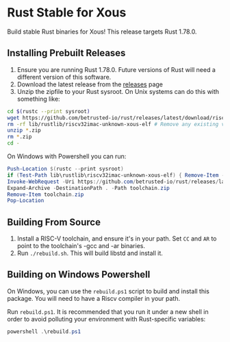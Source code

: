 # Rust Stable for Xous

Build stable Rust binaries for Xous! This release targets Rust 1.78.0.

## Installing Prebuilt Releases

1. Ensure you are running Rust 1.78.0. Future versions of Rust will need a different version of this software.
2. Download the latest release from the [releases](https://github.com/betrusted-io/rust/releases/latest) page
3. Unzip the zipfile to your Rust sysroot. On Unix systems can do this with something like:
```sh
cd $(rustc --print sysroot)
wget https://github.com/betrusted-io/rust/releases/latest/download/riscv32imac-unknown-xous_1.78.0.zip
rm -rf lib/rustlib/riscv32imac-unknown-xous-elf # Remove any existing version
unzip *.zip
rm *.zip
cd -
```

On Windows with Powershell you can run:

```powershell
Push-Location $(rustc --print sysroot)
if (Test-Path lib\rustlib\riscv32imac-unknown-xous-elf) { Remove-Item -Recurse -Force lib\rustlib\riscv32imac-unknown-xous-elf }
Invoke-WebRequest -Uri https://github.com/betrusted-io/rust/releases/latest/download/riscv32imac-unknown-xous_1.78.0.zip -Outfile toolchain.zip
Expand-Archive -DestinationPath . -Path toolchain.zip
Remove-Item toolchain.zip
Pop-Location
```

## Building From Source

1. Install a RISC-V toolchain, and ensure it's in your path. Set `CC` and `AR` to point to the toolchain's -gcc and -ar binaries.
2. Run `./rebuild.sh`. This will build libstd and install it.

## Building on Windows Powershell

On Windows, you can use the `rebuild.ps1` script to build and install this package. You will need
to have a Riscv compiler in your path.

Run `rebuild.ps1`. It is recommended that you run it under a new shell in order to avoid polluting your environment with Rust-specific variables:

```powershell
powershell .\rebuild.ps1
```
